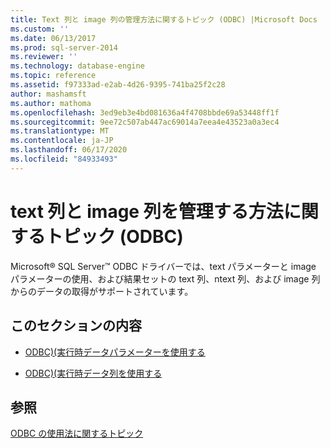 ```yaml
---
title: Text 列と image 列の管理方法に関するトピック (ODBC) |Microsoft Docs
ms.custom: ''
ms.date: 06/13/2017
ms.prod: sql-server-2014
ms.reviewer: ''
ms.technology: database-engine
ms.topic: reference
ms.assetid: f97333ad-e2ab-4d26-9395-741ba25f2c28
author: mashamsft
ms.author: mathoma
ms.openlocfilehash: 3ed9eb3e4bd081636a4f4708bbde69a53448ff1f
ms.sourcegitcommit: 9ee72c507ab447ac69014a7eea4e43523a0a3ec4
ms.translationtype: MT
ms.contentlocale: ja-JP
ms.lasthandoff: 06/17/2020
ms.locfileid: "84933493"
---
```

# <a name="managing-text-and-image-columns-how-to-topics-odbc"></a>text 列と image 列を管理する方法に関するトピック (ODBC)
  Microsoft® SQL Server™ ODBC ドライバーでは、text パラメーターと image パラメーターの使用、および結果セットの text 列、ntext 列、および image 列からのデータの取得がサポートされています。  
  
## <a name="in-this-section"></a>このセクションの内容  
  
-   [ODBC&#41;&#40;実行時データパラメーターを使用する](../../relational-databases/native-client-odbc-how-to/managing-text-and-image-columns-use-data-at-execution-parameters.md)  
  
-   [ODBC&#41;&#40;実行時データ列を使用する](../../relational-databases/native-client-odbc-how-to/managing-text-and-image-columns-use-data-at-execution-columns.md)  
  
## <a name="see-also"></a>参照  
 [ODBC の使用法に関するトピック](../../relational-databases/native-client-odbc-how-to/odbc-how-to-topics.md)  
  
  
